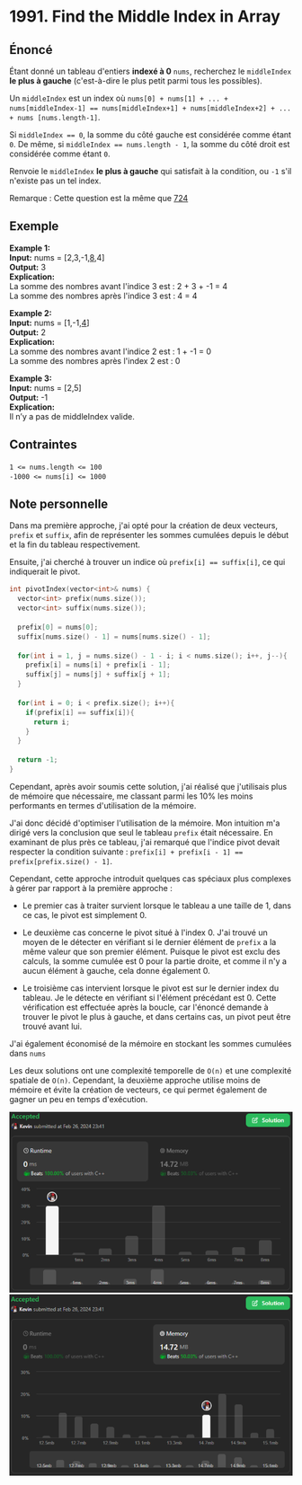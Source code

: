 # 1991. Find the Middle Index in Array

## Énoncé

Étant donné un tableau d'entiers **indexé à 0** `nums`, recherchez le `middleIndex` **le plus à gauche** (c'est-à-dire le plus petit parmi tous les possibles).

Un `middleIndex` est un index où `nums[0] + nums[1] + ... + nums[middleIndex-1] == nums[middleIndex+1] + nums[middleIndex+2] + ... + nums [nums.length-1]`.

Si `middleIndex == 0`, la somme du côté gauche est considérée comme étant `0`. De même, si `middleIndex == nums.length - 1`, la somme du côté droit est considérée comme étant `0`.

Renvoie le `middleIndex` **le plus à gauche** qui satisfait à la condition, ou `-1` s'il n'existe pas un tel index.

Remarque : Cette question est la même que [724](https://leetcode.com/problems/find-pivot-index/)

## Exemple

**Example 1:**  
**Input:** nums = [2,3,-1,<ins>8</ins>,4]  
**Output:** 3  
**Explication:**  
La somme des nombres avant l'indice 3 est : 2 + 3 + -1 = 4  
La somme des nombres après l'indice 3 est : 4 = 4

**Example 2:**  
**Input:** nums = [1,-1,<ins>4</ins>]  
**Output:** 2  
**Explication:**  
La somme des nombres avant l'indice 2 est : 1 + -1 = 0  
La somme des nombres après l'index 2 est : 0

**Example 3:**  
**Input:** nums = [2,5]  
**Output:** -1  
**Explication:**  
Il n’y a pas de middleIndex valide.

## Contraintes

`1 <= nums.length <= 100`  
`-1000 <= nums[i] <= 1000`

## Note personnelle

Dans ma première approche, j'ai opté pour la création de deux vecteurs, `prefix` et `suffix`, afin de représenter les sommes cumulées depuis le début et la fin du tableau respectivement.

Ensuite, j'ai cherché à trouver un indice où `prefix[i] == suffix[i]`, ce qui indiquerait le pivot.

```cpp
int pivotIndex(vector<int>& nums) {
  vector<int> prefix(nums.size());
  vector<int> suffix(nums.size());

  prefix[0] = nums[0];
  suffix[nums.size() - 1] = nums[nums.size() - 1];

  for(int i = 1, j = nums.size() - 1 - i; i < nums.size(); i++, j--){
    prefix[i] = nums[i] + prefix[i - 1];
    suffix[j] = nums[j] + suffix[j + 1];
  }

  for(int i = 0; i < prefix.size(); i++){
    if(prefix[i] == suffix[i]){
      return i;
    }
  }

  return -1;
}
```

Cependant, après avoir soumis cette solution, j'ai réalisé que j'utilisais plus de mémoire que nécessaire, me classant parmi les 10% les moins performants en termes d'utilisation de la mémoire.

J'ai donc décidé d'optimiser l'utilisation de la mémoire. Mon intuition m'a dirigé vers la conclusion que seul le tableau `prefix` était nécessaire. En examinant de plus près ce tableau, j'ai remarqué que l'indice pivot devait respecter la condition suivante : `prefix[i] + prefix[i - 1] == prefix[prefix.size() - 1]`.

Cependant, cette approche introduit quelques cas spéciaux plus complexes à gérer par rapport à la première approche :

- Le premier cas à traiter survient lorsque le tableau a une taille de 1, dans ce cas, le pivot est simplement 0.

- Le deuxième cas concerne le pivot situé à l'index 0. J'ai trouvé un moyen de le détecter en vérifiant si le dernier élément de `prefix` a la même valeur que son premier élément. Puisque le pivot est exclu des calculs, la somme cumulée est 0 pour la partie droite, et comme il n'y a aucun élément à gauche, cela donne également 0.

- Le troisième cas intervient lorsque le pivot est sur le dernier index du tableau. Je le détecte en vérifiant si l'élément précédant est 0. Cette vérification est effectuée après la boucle, car l'énoncé demande à trouver le pivot le plus à gauche, et dans certains cas, un pivot peut être trouvé avant lui.

J'ai également économisé de la mémoire en stockant les sommes cumulées dans `nums`

Les deux solutions ont une complexité temporelle de `O(n)` et une complexité spatiale de `O(n)`. Cependant, la deuxième approche utilise moins de mémoire et évite la création de vecteurs, ce qui permet également de gagner un peu en temps d'exécution.

<img src="../imgs/1991-runtime.png"/>
<img src="../imgs/1991-memory.png"/>
